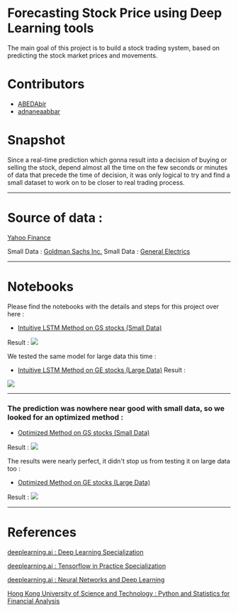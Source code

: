 # Forecasting Stock Price using Deep Learning tools

The main goal of this project is to build a stock trading system, based on predicting the stock market prices and movements.

# Contributors

* [ABEDAbir](https://github.com/ABEDabir)
* [adnaneaabbar](https://github.com/adnaneaabbar)

# Snapshot

Since a real-time prediction which gonna result into a decision of buying or selling the stock, depend almost all the time on the few seconds or minutes of data that precede the time of decision, it was only logical to try and find a small dataset to work on to be closer to real trading process.

---

# Source of data : 

[Yahoo Finance](https://finance.yahoo.com/)

Small Data : [Goldman Sachs Inc.](https://github.com/adnaneaabbar/stock-trading-system/blob/master/data/goldman_sachs.csv)
Small Data : [General Electrics](https://github.com/adnaneaabbar/stock-trading-system/blob/master/data/ge.csv)

---

# Notebooks

Please find the notebooks with the details and steps for this project over here :

* [Intuitive LSTM Method on GS stocks (Small Data)](https://github.com/adnaneaabbar/stock-trading-system/blob/master/Intuitive_Method_On_Small_Data.ipynb)

Result :
![](https://github.com/adnaneaabbar/stock-trading-system/blob/master/pred/lstm_sd.png?raw=true)

We tested the same model for large data this time :

* [Intuitive LSTM Method on GE stocks (Large Data)](https://github.com/adnaneaabbar/stock-trading-system/blob/master/Testing_Intuitive_Method_On_Large_Data.ipynb)
Result :

![](https://github.com/adnaneaabbar/stock-trading-system/blob/master/pred/lstm_ld.png?raw=true)

---

### The prediction was nowhere near good with small data, so we looked for an optimized method :

* [Optimized Method on GS stocks (Small Data)](https://github.com/adnaneaabbar/stock-trading-system/blob/master/Optimized_Methods_On_Small_Data.ipynb)

Result : 
![](https://github.com/adnaneaabbar/stock-trading-system/blob/master/pred/opt_arima_sd.png?raw=true)

The results were nearly perfect, it didn't stop us from testing it on large data too :

* [Optimized Method on GE stocks (Large Data)](https://github.com/adnaneaabbar/stock-trading-system/blob/master/Testing_Optimized_Methods_On_Large_Data.ipynb)

Result :
![](https://github.com/adnaneaabbar/stock-trading-system/blob/master/pred/opt_arima_ld.png?raw=true)

---

# References

[deeplearning.ai : Deep Learning Specialization](https://www.coursera.org/specializations/deep-learning?)

[deeplearning.ai : Tensorflow in Practice Specialization](https://www.coursera.org/specializations/tensorflow-in-practice)

[deeplearning.ai : Neural Networks and Deep Learning](https://www.coursera.org/learn/neural-networks-deep-learning)

[Hong Kong University of Science and Technology : Python and Statistics for Financial Analysis](https://www.coursera.org/learn/python-statistics-financial-analysis)



